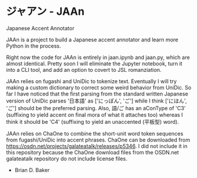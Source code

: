 # ジャアン - JAAn
  Japanese Accent Annotator

JAAn is a project to build a Japanese accent annotator and learn more Python in the process.

Right now the code for JAAn is entirely in jaan.ipynb and jaan.py, which are almost identical. Pretty soon I will eliminate the Jupyter notebook, turn it into a CLI tool, and add an option to covert to JSL romanziation.

JAAn relies on fugashi and UniDic to tokenize text. Eventually I will try making a custom dictionary to correct some weird behavior from UniDic. So far I have noticed that the first parsing from the standard written Japanese version of UniDic parses '日本語' as ['にっぽん', 'ご'] while I think ['にほん', 'ご'] should be the preferred parsing. Also, 語/ご has an aConType of 'C3' (suffixing to yield accent on final mora of what it attaches too) whereas I think it should be 'C4' (suffixing to yield an unaccented (平板型) word).

JAAn relies on ChaOne to combine the short-unit word token sequences from fugashi/UniDic into accent phrases. ChaOne can be downloaded from https://osdn.net/projects/galateatalk/releases/p5346. I did not include it in this repository because the ChaOne download files from the OSDN.net galateatalk repository do not include license files.

- Brian D. Baker
